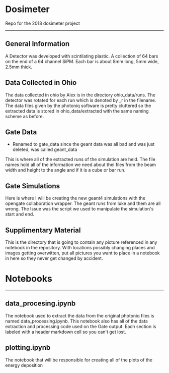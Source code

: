 # Dosimeter
Repo for the 2018 dosimeter project
***

## General Information
A Detector was developed with scintilating plastic. A collection of 64 bars on the end of a 64 channel SiPM. Each bar is about 8mm long, 5mm wide, 2.5mm thick.


## Data Collected in Ohio
The data collected in ohio by Alex is in the directory ohio_data/runs. The detector was rotated for each run which is denoted by \_r in the filename. The data files given by the photoniq software is pretty cluttered so the extracted data is stored in ohio_data/extracted with the same naming scheme as before.

## Gate Data
- Renamed to gate_data since the geant data was all bad and was just deleted, was called geant_data

This is where all of the extracted runs of the simulation are held. The file names hold all of the information we need about thei files from the beam width and height to the angle and if it is a cube or bar run.

## Gate Simulations
Here is where I will be creating the new geant4 simulations with the opengate collaboration wrapper. The geant runs from luke and them are all wrong. The Issue was the script we used to manipulate the simulation's start and end.

## Supplimentary Material
This is the directory that is going to contain any picture referenced in any notebook in the repository. With locations possibly changing places and images getting overwitten, put all pictures you want to place in a notebook in here so they never get changed by accident.

# Notebooks
***
## data_procesing.ipynb
The notebook used to extract the data from the original photoniq files is named data_processing.ipynb. This notebook also has all of the data extraction and processing code used on the Gate output. Each section is labeled with a header markdown cell so you can't get lost.

## plotting.ipynb
The notebook that will be responsible for creating all of the plots of the energy deposition

